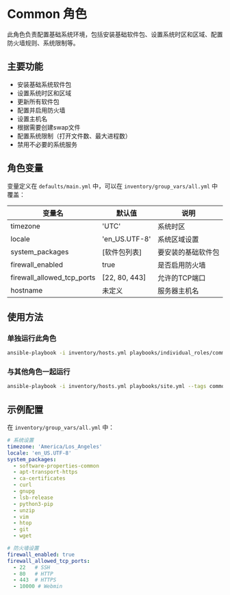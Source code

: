 # Common 角色

此角色负责配置基础系统环境，包括安装基础软件包、设置系统时区和区域、配置防火墙规则、系统限制等。

## 主要功能

- 安装基础系统软件包
- 设置系统时区和区域
- 更新所有软件包
- 配置并启用防火墙
- 设置主机名
- 根据需要创建swap文件
- 配置系统限制（打开文件数、最大进程数）
- 禁用不必要的系统服务

## 角色变量

变量定义在 `defaults/main.yml` 中，可以在 `inventory/group_vars/all.yml` 中覆盖：

| 变量名                  | 默认值                | 说明                 |
|------------------------|----------------------|---------------------|
| timezone               | 'UTC'                | 系统时区             |
| locale                 | 'en_US.UTF-8'        | 系统区域设置         |
| system_packages        | [软件包列表]          | 要安装的基础软件包   |
| firewall_enabled       | true                 | 是否启用防火墙       |
| firewall_allowed_tcp_ports | [22, 80, 443]    | 允许的TCP端口        |
| hostname               | 未定义                | 服务器主机名         |

## 使用方法

### 单独运行此角色

```bash
ansible-playbook -i inventory/hosts.yml playbooks/individual_roles/common.yml
```

### 与其他角色一起运行

```bash
ansible-playbook -i inventory/hosts.yml playbooks/site.yml --tags common
```

## 示例配置

在 `inventory/group_vars/all.yml` 中：

```yaml
# 系统设置
timezone: 'America/Los_Angeles'
locale: 'en_US.UTF-8'
system_packages:
  - software-properties-common
  - apt-transport-https
  - ca-certificates
  - curl
  - gnupg
  - lsb-release
  - python3-pip
  - unzip
  - vim
  - htop
  - git
  - wget

# 防火墙设置
firewall_enabled: true
firewall_allowed_tcp_ports:
  - 22   # SSH
  - 80   # HTTP
  - 443  # HTTPS
  - 10000 # Webmin
``` 